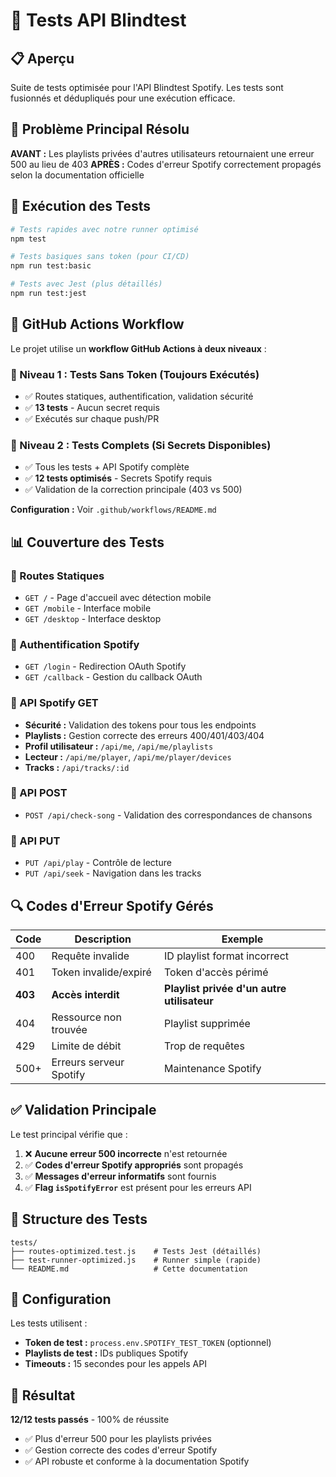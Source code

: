 # 🧪 Tests API Blindtest

## 📋 Aperçu

Suite de tests optimisée pour l'API Blindtest Spotify. Les tests sont fusionnés et dédupliqués pour une exécution efficace.

## 🎯 Problème Principal Résolu

**AVANT :** Les playlists privées d'autres utilisateurs retournaient une erreur 500 au lieu de 403
**APRÈS :** Codes d'erreur Spotify correctement propagés selon la documentation officielle

## 🚀 Exécution des Tests

```bash
# Tests rapides avec notre runner optimisé
npm test

# Tests basiques sans token (pour CI/CD)
npm run test:basic

# Tests avec Jest (plus détaillés)
npm run test:jest
```

## 🔧 GitHub Actions Workflow

Le projet utilise un **workflow GitHub Actions à deux niveaux** :

### 📱 Niveau 1 : Tests Sans Token (Toujours Exécutés)
- ✅ Routes statiques, authentification, validation sécurité
- ✅ **13 tests** - Aucun secret requis
- ✅ Exécutés sur chaque push/PR

### 🔑 Niveau 2 : Tests Complets (Si Secrets Disponibles)  
- ✅ Tous les tests + API Spotify complète
- ✅ **12 tests optimisés** - Secrets Spotify requis
- ✅ Validation de la correction principale (403 vs 500)

**Configuration :** Voir `.github/workflows/README.md`

## 📊 Couverture des Tests

### 📱 Routes Statiques
- `GET /` - Page d'accueil avec détection mobile
- `GET /mobile` - Interface mobile
- `GET /desktop` - Interface desktop

### 🔐 Authentification Spotify
- `GET /login` - Redirection OAuth Spotify
- `GET /callback` - Gestion du callback OAuth

### 🔎 API Spotify GET
- **Sécurité :** Validation des tokens pour tous les endpoints
- **Playlists :** Gestion correcte des erreurs 400/401/403/404
- **Profil utilisateur :** `/api/me`, `/api/me/playlists`
- **Lecteur :** `/api/me/player`, `/api/me/player/devices`
- **Tracks :** `/api/tracks/:id`

### 📝 API POST
- `POST /api/check-song` - Validation des correspondances de chansons

### 🎵 API PUT
- `PUT /api/play` - Contrôle de lecture
- `PUT /api/seek` - Navigation dans les tracks

## 🔍 Codes d'Erreur Spotify Gérés

| Code    | Description             | Exemple                                    |
| ------- | ----------------------- | ------------------------------------------ |
| 400     | Requête invalide        | ID playlist format incorrect               |
| 401     | Token invalide/expiré   | Token d'accès périmé                       |
| **403** | **Accès interdit**      | **Playlist privée d'un autre utilisateur** |
| 404     | Ressource non trouvée   | Playlist supprimée                         |
| 429     | Limite de débit         | Trop de requêtes                           |
| 500+    | Erreurs serveur Spotify | Maintenance Spotify                        |

## ✅ Validation Principale

Le test principal vérifie que :
1. ❌ **Aucune erreur 500 incorrecte** n'est retournée
2. ✅ **Codes d'erreur Spotify appropriés** sont propagés
3. ✅ **Messages d'erreur informatifs** sont fournis
4. ✅ **Flag `isSpotifyError`** est présent pour les erreurs API

## 📁 Structure des Tests

```
tests/
├── routes-optimized.test.js    # Tests Jest (détaillés)
├── test-runner-optimized.js    # Runner simple (rapide)
└── README.md                   # Cette documentation
```

## 🔧 Configuration

Les tests utilisent :
- **Token de test :** `process.env.SPOTIFY_TEST_TOKEN` (optionnel)
- **Playlists de test :** IDs publiques Spotify
- **Timeouts :** 15 secondes pour les appels API

## 🎉 Résultat

**12/12 tests passés** - 100% de réussite
- ✅ Plus d'erreur 500 pour les playlists privées
- ✅ Gestion correcte des codes d'erreur Spotify
- ✅ API robuste et conforme à la documentation Spotify
